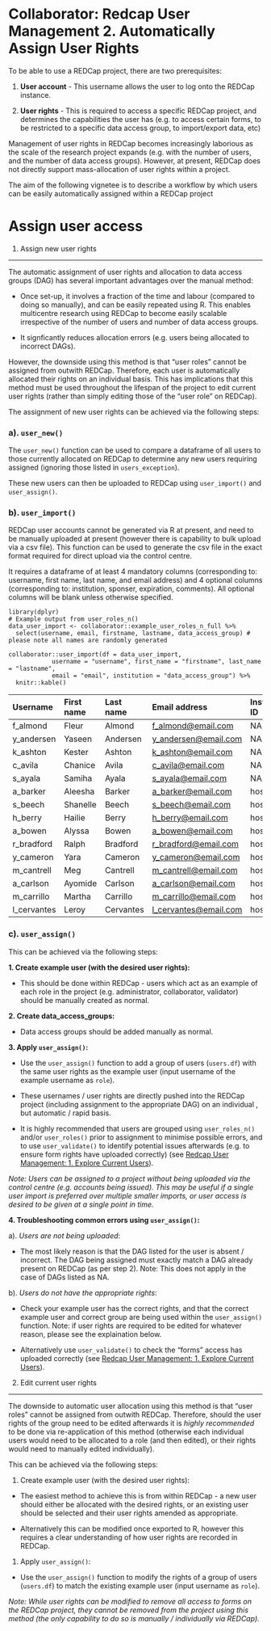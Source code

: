Collaborator: Redcap User Management 2. Automatically Assign User Rights
========================================================================

To be able to use a REDCap project, there are two prerequisites:

1.  **User account** - This username allows the user to log onto the
    REDCap instance.

2.  **User rights** - This is required to access a specific REDCap
    project, and determines the capabilities the user has (e.g. to
    access certain forms, to be restricted to a specific data access
    group, to import/export data, etc)

Management of user rights in REDCap becomes increasingly laborious as
the scale of the research project expands (e.g. with the number of
users, and the number of data access groups). However, at present,
REDCap does not directly support mass-allocation of user rights within a
project.

The aim of the following vignetee is to describe a workflow by which
users can be easily automatically assigned within a REDCap project

Assign user access
==================

1. Assign new user rights
-------------------------

The automatic assignment of user rights and allocation to data access
groups (DAG) has several important advantages over the manual method:

-   Once set-up, it involves a fraction of the time and labour (compared
    to doing so manually), and can be easily repeated using R. This
    enables multicentre research using REDCap to become easily scalable
    irrespective of the number of users and number of data access
    groups.

-   It signficantly reduces allocation errors (e.g. users being
    allocated to incorrect DAGs).

However, the downside using this method is that “user roles” cannot be
assigned from outwith REDCap. Therefore, each user is automatically
allocated their rights on an individual basis. This has implications
that this method must be used throughout the lifespan of the project to
edit current user rights (rather than simply editing those of the “user
role” on REDCap).

The assignment of new user rights can be achieved via the following
steps:

### a). `user_new()`

The `user_new()` function can be used to compare a dataframe of all
users to those currently allocated on REDCap to determine any new users
requiring assigned (ignoring those listed in `users_exception`).

These new users can then be uploaded to REDCap using `user_import()` and
`user_assign()`.

### b). `user_import()`

REDCap user accounts cannot be generated via R at present, and need to
be manually uploaded at present (however there is capability to bulk
upload via a csv file). This function can be used to generate the csv
file in the exact format required for direct upload via the control
centre.

It requires a dataframe of at least 4 mandatory columns (corresponding
to: username, first name, last name, and email address) and 4 optional
columns (corresponding to: institution, sponser, expiration, comments).
All optional columns will be blank unless otherwise specified.

    library(dplyr)
    # Example output from user_roles_n()
    data_user_import <- collaborator::example_user_roles_n_full %>%
      select(username, email, firstname, lastname, data_access_group) # please note all names are randomly generated

    collaborator::user_import(df = data_user_import,
                username = "username", first_name = "firstname", last_name = "lastname",
                email = "email", institution = "data_access_group") %>%
      knitr::kable()

<table>
<thead>
<tr class="header">
<th style="text-align: left;">Username</th>
<th style="text-align: left;">First name</th>
<th style="text-align: left;">Last name</th>
<th style="text-align: left;">Email address</th>
<th style="text-align: left;">Institution ID</th>
<th style="text-align: left;">Sponsor username</th>
<th style="text-align: left;">Expiration</th>
<th style="text-align: left;">Comments</th>
</tr>
</thead>
<tbody>
<tr class="odd">
<td style="text-align: left;">f_almond</td>
<td style="text-align: left;">Fleur</td>
<td style="text-align: left;">Almond</td>
<td style="text-align: left;"><a href="mailto:f_almond@email.com">f_almond@email.com</a></td>
<td style="text-align: left;">NA</td>
<td style="text-align: left;"></td>
<td style="text-align: left;"></td>
<td style="text-align: left;"></td>
</tr>
<tr class="even">
<td style="text-align: left;">y_andersen</td>
<td style="text-align: left;">Yaseen</td>
<td style="text-align: left;">Andersen</td>
<td style="text-align: left;"><a href="mailto:y_andersen@email.com">y_andersen@email.com</a></td>
<td style="text-align: left;">NA</td>
<td style="text-align: left;"></td>
<td style="text-align: left;"></td>
<td style="text-align: left;"></td>
</tr>
<tr class="odd">
<td style="text-align: left;">k_ashton</td>
<td style="text-align: left;">Kester</td>
<td style="text-align: left;">Ashton</td>
<td style="text-align: left;"><a href="mailto:k_ashton@email.com">k_ashton@email.com</a></td>
<td style="text-align: left;">NA</td>
<td style="text-align: left;"></td>
<td style="text-align: left;"></td>
<td style="text-align: left;"></td>
</tr>
<tr class="even">
<td style="text-align: left;">c_avila</td>
<td style="text-align: left;">Chanice</td>
<td style="text-align: left;">Avila</td>
<td style="text-align: left;"><a href="mailto:c_avila@email.com">c_avila@email.com</a></td>
<td style="text-align: left;">NA</td>
<td style="text-align: left;"></td>
<td style="text-align: left;"></td>
<td style="text-align: left;"></td>
</tr>
<tr class="odd">
<td style="text-align: left;">s_ayala</td>
<td style="text-align: left;">Samiha</td>
<td style="text-align: left;">Ayala</td>
<td style="text-align: left;"><a href="mailto:s_ayala@email.com">s_ayala@email.com</a></td>
<td style="text-align: left;">NA</td>
<td style="text-align: left;"></td>
<td style="text-align: left;"></td>
<td style="text-align: left;"></td>
</tr>
<tr class="even">
<td style="text-align: left;">a_barker</td>
<td style="text-align: left;">Aleesha</td>
<td style="text-align: left;">Barker</td>
<td style="text-align: left;"><a href="mailto:a_barker@email.com">a_barker@email.com</a></td>
<td style="text-align: left;">hospital_A</td>
<td style="text-align: left;"></td>
<td style="text-align: left;"></td>
<td style="text-align: left;"></td>
</tr>
<tr class="odd">
<td style="text-align: left;">s_beech</td>
<td style="text-align: left;">Shanelle</td>
<td style="text-align: left;">Beech</td>
<td style="text-align: left;"><a href="mailto:s_beech@email.com">s_beech@email.com</a></td>
<td style="text-align: left;">hospital_B</td>
<td style="text-align: left;"></td>
<td style="text-align: left;"></td>
<td style="text-align: left;"></td>
</tr>
<tr class="even">
<td style="text-align: left;">h_berry</td>
<td style="text-align: left;">Hailie</td>
<td style="text-align: left;">Berry</td>
<td style="text-align: left;"><a href="mailto:h_berry@email.com">h_berry@email.com</a></td>
<td style="text-align: left;">hospital_B</td>
<td style="text-align: left;"></td>
<td style="text-align: left;"></td>
<td style="text-align: left;"></td>
</tr>
<tr class="odd">
<td style="text-align: left;">a_bowen</td>
<td style="text-align: left;">Alyssa</td>
<td style="text-align: left;">Bowen</td>
<td style="text-align: left;"><a href="mailto:a_bowen@email.com">a_bowen@email.com</a></td>
<td style="text-align: left;">hospital_C</td>
<td style="text-align: left;"></td>
<td style="text-align: left;"></td>
<td style="text-align: left;"></td>
</tr>
<tr class="even">
<td style="text-align: left;">r_bradford</td>
<td style="text-align: left;">Ralph</td>
<td style="text-align: left;">Bradford</td>
<td style="text-align: left;"><a href="mailto:r_bradford@email.com">r_bradford@email.com</a></td>
<td style="text-align: left;">hospital_C</td>
<td style="text-align: left;"></td>
<td style="text-align: left;"></td>
<td style="text-align: left;"></td>
</tr>
<tr class="odd">
<td style="text-align: left;">y_cameron</td>
<td style="text-align: left;">Yara</td>
<td style="text-align: left;">Cameron</td>
<td style="text-align: left;"><a href="mailto:y_cameron@email.com">y_cameron@email.com</a></td>
<td style="text-align: left;">hospital_D</td>
<td style="text-align: left;"></td>
<td style="text-align: left;"></td>
<td style="text-align: left;"></td>
</tr>
<tr class="even">
<td style="text-align: left;">m_cantrell</td>
<td style="text-align: left;">Meg</td>
<td style="text-align: left;">Cantrell</td>
<td style="text-align: left;"><a href="mailto:m_cantrell@email.com">m_cantrell@email.com</a></td>
<td style="text-align: left;">hospital_D</td>
<td style="text-align: left;"></td>
<td style="text-align: left;"></td>
<td style="text-align: left;"></td>
</tr>
<tr class="odd">
<td style="text-align: left;">a_carlson</td>
<td style="text-align: left;">Ayomide</td>
<td style="text-align: left;">Carlson</td>
<td style="text-align: left;"><a href="mailto:a_carlson@email.com">a_carlson@email.com</a></td>
<td style="text-align: left;">hospital_A</td>
<td style="text-align: left;"></td>
<td style="text-align: left;"></td>
<td style="text-align: left;"></td>
</tr>
<tr class="even">
<td style="text-align: left;">m_carrillo</td>
<td style="text-align: left;">Martha</td>
<td style="text-align: left;">Carrillo</td>
<td style="text-align: left;"><a href="mailto:m_carrillo@email.com">m_carrillo@email.com</a></td>
<td style="text-align: left;">hospital_B</td>
<td style="text-align: left;"></td>
<td style="text-align: left;"></td>
<td style="text-align: left;"></td>
</tr>
<tr class="odd">
<td style="text-align: left;">l_cervantes</td>
<td style="text-align: left;">Leroy</td>
<td style="text-align: left;">Cervantes</td>
<td style="text-align: left;"><a href="mailto:l_cervantes@email.com">l_cervantes@email.com</a></td>
<td style="text-align: left;">hospital_D</td>
<td style="text-align: left;"></td>
<td style="text-align: left;"></td>
<td style="text-align: left;"></td>
</tr>
</tbody>
</table>

### c). `user_assign()`

This can be achieved via the following steps:

**1. Create example user (with the desired user rights):**

-   This should be done within REDCap - users which act as an example of
    each role in the project (e.g. administrator, collaborator,
    validator) should be manually created as normal.

**2. Create data\_access\_groups:**

-   Data access groups should be added manually as normal.

**3. Apply `user_assign()`:**

-   Use the `user_assign()` function to add a group of users
    (`users.df`) with the same user rights as the example user (input
    username of the example username as `role`).

-   These usernames / user rights are directly pushed into the REDCap
    project (including assignment to the appropriate DAG) on an
    individual , but automatic / rapid basis.

-   It is highly recommended that users are grouped using
    `user_roles_n()` and/or `user_roles()` prior to assignment to
    minimise possible errors, and to use `user_validate()` to identify
    potential issues afterwards (e.g. to ensure form rights have
    uploaded correctly) (see [Redcap User Management: 1. Explore Current
    Users](https://github.com/kamclean/collaborator/blob/master/vignettes/vignette_user_1_explore.Rmd)).

*Note: Users can be assigned to a project without being uploaded via the
control centre (e.g. accounts being issued). This may be useful if a
single user import is preferred over multiple smaller imports, or user
access is desired to be given at a single point in time.*

**4. Troubleshooting common errors using `user_assign()`:**

a). *Users are not being uploaded*:

-   The most likely reason is that the DAG listed for the user is absent
    / incorrect. The DAG being assigned must exactly match a DAG already
    present on REDCap (as per step 2). Note: This does not apply in the
    case of DAGs listed as NA.

b). *Users do not have the appropriate rights*:

-   Check your example user has the correct rights, and that the correct
    example user and correct group are being used within the
    `user_assign()` function. Note: if user rights are required to be
    edited for whatever reason, please see the explaination below.

-   Alternatively use `user_validate()` to check the “forms” access has
    uploaded correctly (see [Redcap User Management: 1. Explore Current
    Users](https://github.com/kamclean/collaborator/blob/master/vignettes/vignette_user_1_explore.Rmd)).

2. Edit current user rights
---------------------------

The downside to automatic user allocation using this method is that
“user roles” cannot be assigned from outwith REDCap. Therefore, should
the user rights of the group need to be edited afterwards it is *highly
recommended* to be done via re-application of this method (otherwise
each individual users would need to be allocated to a role (and then
edited), or their rights would need to manually edited individually).

This can be achieved via the following steps:

1.  Create example user (with the desired user rights):

-   The easiest method to achieve this is from within REDCap - a new
    user should either be allocated with the desired rights, or an
    existing user should be selected and their user rights amended as
    appropriate.

-   Alternatively this can be modified once exported to R, however this
    requires a clear understanding of how user rights are recorded in
    REDCap.

1.  Apply `user_assign()`:

-   Use the `user_assign()` function to modify the rights of a group of
    users (`users.df`) to match the existing example user (input
    username as `role`).

*Note: While user rights can be modified to remove all access to forms
on the REDCap project, they cannot be removed from the project using
this method (the only capability to do so is manually / individually via
REDCap).*
